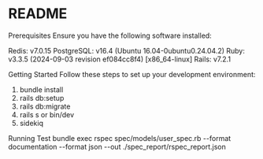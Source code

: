 # README

Prerequisites
Ensure you have the following software installed:

Redis: v7.0.15
PostgreSQL: v16.4 (Ubuntu 16.04-0ubuntu0.24.04.2)
Ruby: v3.3.5 (2024-09-03 revision ef084cc8f4) [x86_64-linux]
Rails: v7.2.1

Getting Started
Follow these steps to set up your development environment:
1. bundle install
2. rails db:setup
3. rails db:migrate
4. rails s or bin/dev
5. sidekiq

Running Test 
bundle exec rspec spec/models/user_spec.rb --format documentation --format json --out ./spec_report/rspec_report.json
